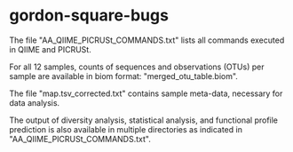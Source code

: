 # gordon-square-bugs

The file "AA_QIIME_PICRUSt_COMMANDS.txt" lists all commands executed in QIIME and PICRUSt. 

For all 12 samples, counts of sequences and observations (OTUs) per sample are available in biom format: "merged_otu_table.biom".

The file "map.tsv_corrected.txt" contains sample meta-data, necessary for data analysis. 

The output of diversity analysis, statistical analysis, and functional profile prediction is also available in multiple directories as indicated in "AA_QIIME_PICRUSt_COMMANDS.txt". 
